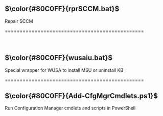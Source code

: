 
## $\color{#80C0FF}{rprSCCM.bat}$
Repair SCCM

===============================================  
<br>
<br>
## $\color{#80C0FF}{wusaiu.bat}$
Special wrapper for WUSA to install MSU or uninstall KB  

===============================================  

## $\color{#80C0FF}{Add-CfgMgrCmdlets.ps1}$
Run Configuration Manager cmdlets and scripts in PowerShell  

